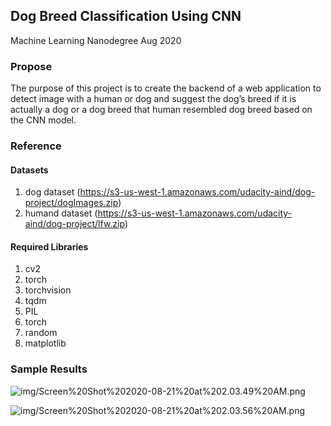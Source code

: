 
## Dog Breed Classification Using CNN
Machine Learning Nanodegree Aug 2020

### Propose
The purpose of this project is to create the backend of a web application to detect image with  a human or dog and suggest the dog’s breed if it is actually a dog or a dog breed that human resembled dog breed based on the CNN model.

### Reference
#### Datasets
1. dog dataset (https://s3-us-west-1.amazonaws.com/udacity-aind/dog-project/dogImages.zip)
2. humand dataset (https://s3-us-west-1.amazonaws.com/udacity-aind/dog-project/lfw.zip)

#### Required Libraries
1. cv2
2. torch
3. torchvision
4. tqdm
5. PIL
6. torch
7. random
8. matplotlib

### Sample Results 
![img/Screen%20Shot%202020-08-21%20at%202.03.49%20AM.png](attachment:Screen%20Shot%202020-08-21%20at%202.03.49%20AM.png)

![img/Screen%20Shot%202020-08-21%20at%202.03.56%20AM.png](attachment:Screen%20Shot%202020-08-21%20at%202.03.56%20AM.png)

